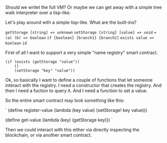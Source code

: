Should we writet the full VM? Or maybe we can get away with a simple tree walk interpreter over a lisp-like.

Let's play around with a simple lisp-like.
What are the built-ins?

`getStorage [string] => unknown`
`setStorage [string] [value] => void`
`= (a) (b) => boolean`
`if [boolean] [branch1] [branch2]`
`exists value => boolean`
`id`

First of all I want to support a very simple "name registry" smart contract.

```
(if (exists (getStorage "value"))
    ()
    (setStorage "key" "value"))
```

Ok, so basically I want to define a couple of functions that let someone interact
with the registry. I need a constructor that creates the registry. And then I need
a fuction to query it. And I need a function to set a value.

So the entire smart contract may look something like this:

`
(define register-value (lambda (key value) (setStorage! key value)))

(define get-value (lambda (key) (getStorage key)))
`

Then we could interact with this either via directly inspecting the blockchain, or via
another smart contract.

